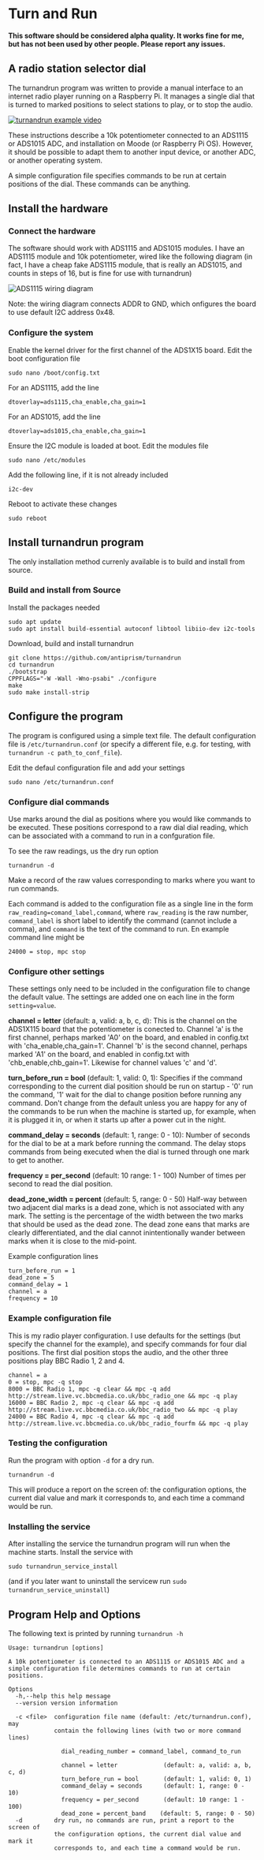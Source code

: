 # Turn and Run

**This software should be considered alpha quality. It works fine for
me, but has not been used by other people. Please report any issues.**

## A radio station selector dial

The turnandrun program was written to provide a manual interface
to an internet radio player running on a Raspberry Pi. It manages
a single dial that is turned to marked positions to select stations to
play, or to stop the audio.

[![turnandrun example video](https://img.youtube.com/vi/LjFp83IrOW4/0.jpg)](https://www.youtube.com/watch?v=LjFp83IrOW4)

These instructions describe a 10k potentiometer connected to an ADS1115
or ADS1015 ADC, and installation on Moode (or Raspberry Pi OS). However,
it should be possible to adapt them to another input device, or another
ADC, or another operating system.

A simple configuration file specifies commands to be run at certain
positions of the dial. These commands can be anything.

## Install the hardware

### Connect the hardware
The software should work with ADS1115 and ADS1015 modules. I have an
ADS1115 module and 10k potentiometer, wired like the following diagram
(in fact, I have a cheap fake ADS1115 module, that is really an ADS1015,
and counts in steps of 16, but is fine for use with turnandrun)

![ADS1115 wiring diagram](wiring_ads1x15.png)

Note: the wiring diagram connects ADDR to GND, which onfigures the board to
use default I2C address 0x48.

### Configure the system

Enable the kernel driver for the first channel of the ADS1X15 board.
Edit the boot configuration file
```
sudo nano /boot/config.txt
```
For an ADS1115, add the line
```
dtoverlay=ads1115,cha_enable,cha_gain=1
```
For an ADS1015, add the line
```
dtoverlay=ads1015,cha_enable,cha_gain=1
```

Ensure the I2C module is loaded at boot. Edit the modules file
```
sudo nano /etc/modules
```
Add the following line, if it is not already included
```
i2c-dev
```

Reboot to activate these changes
```
sudo reboot
```


## Install turnandrun program

The only installation method currenly available is to build and install
from source.

### Build and install from Source

Install the packages needed
```
sudo apt update
sudo apt install build-essential autoconf libtool libiio-dev i2c-tools
```

Download, build and install turnandrun
```
git clone https://github.com/antiprism/turnandrun
cd turnandrun
./bootstrap
CPPFLAGS="-W -Wall -Wno-psabi" ./configure
make
sudo make install-strip
```

## Configure the program

The program is configured using a simple text file. The default
configuration file is `/etc/turnandrun.conf` (or specify a different
file, e.g. for testing, with `turnandrun -c path_to_conf_file`).

Edit the defaul configuration file and add your settings
```
sudo nano /etc/turnandrun.conf
```

### Configure dial commands

Use marks around the dial as positions where you would like commands
to be executed. These positions correspond to a raw dial dial reading,
which can be associated with a command to run in a confguration file.

To see the raw readings, us the dry run option
```
turnandrun -d
```
Make a record of the raw values corresponding to marks where you
want to run commands.

Each command is added to the configuration file as a single line in
the form `raw_reading=comand_label,command`, where `raw_reading` is the
raw number, `command_label` is short label to identify the command
(cannot include a comma), and `command` is the text of
the command to run. En example command line might be
```
24000 = stop, mpc stop
```

### Configure other settings

These settings only need to be included in the configuration file to
change the default value. The settings are added one on each line in
the form `setting=value`.

**channel = letter** (default: a, valid: a, b, c, d):
This is the channel on the ADS1X115 board that the potentiometer is
conected to. Channel 'a' is the first channel, perhaps marked 'A0'
on the board, and enabled in config.txt with 'cha_enable,cha_gain=1'.
Channel 'b' is the second channel, perhaps marked 'A1'
on the board, and enabled in config.txt with 'chb_enable,chb_gain=1'.
Likewise for channel values 'c' and 'd'.

**turn_before_run = bool** (default: 1, valid: 0, 1):
Specifies if the command corresponding to the current dial position
should be run on startup - '0' run the command, '1' wait for the dial
to change position before running any command. Don't
change from the default unless you are happy for any of the commands
to be run when the machine is started up, for example, when it is plugged
it in, or when it starts up after a power cut in the night.

**command_delay = seconds** (default: 1, range: 0 - 10):
Number of seconds for the dial to be at a mark before running the
command. The delay stops commands from being executed when the dial
is turned through one mark to get to another.

**frequency = per_second** (default: 10 range: 1 - 100)
Number of times per second to read the dial position.

**dead_zone_width = percent** (default: 5, range: 0 - 50)
Half-way between two adjacent dial marks is a dead zone, which is not
associated with any mark. The setting is the percentage of the width
between the two marks that should be used as the dead zone. The dead
zone eans that marks are clearly differentiated, and the dial cannot
inintentionally wander between marks when it is close to the mid-point.

Example configuration lines
```
turn_before_run = 1
dead_zone = 5
command_delay = 1
channel = a  
frequency = 10
```

### Example configuration file

This is my radio player configuration. I use defaults for the settings
(but specify the channel for the example), and specify commands for
four dial positions. The first dial position stops the audio, and the
other three positions play BBC Radio 1, 2 and 4.
```
channel = a  
0 = stop, mpc -q stop
8000 = BBC Radio 1, mpc -q clear && mpc -q add http://stream.live.vc.bbcmedia.co.uk/bbc_radio_one && mpc -q play
16000 = BBC Radio 2, mpc -q clear && mpc -q add http://stream.live.vc.bbcmedia.co.uk/bbc_radio_two && mpc -q play
24000 = BBC Radio 4, mpc -q clear && mpc -q add http://stream.live.vc.bbcmedia.co.uk/bbc_radio_fourfm && mpc -q play

```

### Testing the configuration

Run the program with option `-d` for a dry run.
```
turnandrun -d
```
This will produce a report on the screen of: the configuration options,
the current dial value and mark it corresponds to, and each time a command
would be run.

### Installing the service

After installing the service the turnandrun program will run
when the machine starts. Install the service with
```
sudo turnandrun_service_install
```
(and if you later want to uninstall the servicew run
`sudo turnandrun_service_uninstall`)


## Program Help and Options

The following text is printed by running `turnandrun -h`

```
Usage: turnandrun [options]

A 10k potentiometer is connected to an ADS1115 or ADS1015 ADC and a
simple configuration file determines commands to run at certain
positions.

Options
  -h,--help this help message
  --version version information

  -c <file>  configuration file name (default: /etc/turnandrun.conf), may
             contain the following lines (with two or more command lines)

               dial_reading_number = command_label, command_to_run

               channel = letter             (default: a, valid: a, b, c, d)
               turn_before_run = bool       (default: 1, valid: 0, 1)
               command_delay = seconds      (default: 1, range: 0 - 10)
               frequency = per_second       (default: 10 range: 1 - 100)
               dead_zone = percent_band    (default: 5, range: 0 - 50)
  -d         dry run, no commands are run, print a report to the screen of
             the configuration options, the current dial value and mark it
             corresponds to, and each time a command would be run.

```

